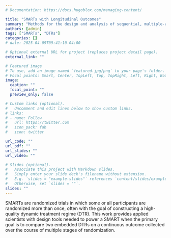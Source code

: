 ```yaml
---
# Documentation: https://docs.hugoblox.com/managing-content/

title: "SMARTs with Longitudinal Outcomes"
summary: "Methods for the design and analysis of sequential, multiple-assignment randomized trials with continuous longitudinal outcomes."
authors: [admin]
tags: ["SMARTs", "DTRs"]
categories: []
# date: 2025-04-09T09:41:10-04:00

# Optional external URL for project (replaces project detail page).
external_link: ""

# Featured image
# To use, add an image named `featured.jpg/png` to your page's folder.
# Focal points: Smart, Center, TopLeft, Top, TopRight, Left, Right, BottomLeft, Bottom, BottomRight.
image:
  caption: ""
  focal_point: ""
  preview_only: false

# Custom links (optional).
#   Uncomment and edit lines below to show custom links.
# links:
# - name: Follow
#   url: https://twitter.com
#   icon_pack: fab
#   icon: twitter

url_code: ""
url_pdf: ""
url_slides: ""
url_video: ""

# Slides (optional).
#   Associate this project with Markdown slides.
#   Simply enter your slide deck's filename without extension.
#   E.g. `slides = "example-slides"` references `content/slides/example-slides.md`.
#   Otherwise, set `slides = ""`.
slides: ""
---
```


SMARTs are randomized trials in which some or all participants are randomized more than once, often with the
goal of constructing a high-quality dynamic treatment regime (DTR). This work provides applied scientists with
design tools needed to power a SMART when the primary goal is to compare two embedded DTRs on a continuous outcome
collected over the course of multiple stages of randomization.